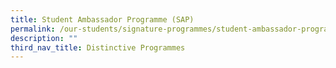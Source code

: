 ```yaml
---
title: Student Ambassador Programme (SAP)
permalink: /our-students/signature-programmes/student-ambassador-programme-sap/
description: ""
third_nav_title: Distinctive Programmes
---
```

